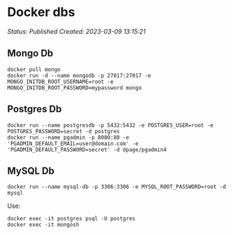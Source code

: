 # Docker dbs

_Status: Published_
_Created: 2023-03-09 13:15:21_

## Mongo Db
```
docker pull mongo
docker run -d --name mongodb -p 27017:27017 -e MONGO_INITDB_ROOT_USERNAME=root -e MONGO_INITDB_ROOT_PASSWORD=mypassword mongo
```
## Postgres Db
```
docker run --name postgresdb -p 5432:5432 -e POSTGRES_USER=root -e POSTGRES_PASSWORD=secret -d postgres
docker run --name pgadmin -p 8080:80 -e 'PGADMIN_DEFAULT_EMAIL=user@domain.com' -e 'PGADMIN_DEFAULT_PASSWORD=secret' -d dpage/pgadmin4

```
## MySQL Db
```
docker run --name mysql-db -p 3306:3306 -e MYSQL_ROOT_PASSWORD=root -d mysql
```
Use:
```
docker exec -it postgres psql -U postgres
docker exec -it mongosh
```
